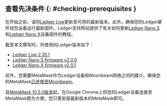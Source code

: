## 查看先决条件 {: #checking-prerequisites }

在开始之前，请将[Ledger Live](https://www.ledger.com/ledger-live/download)更新至可用的最新版本。此外，确保您的Ledger硬件钱包设备运行最新固件。Ledger支持网站提供了有关如何更新[Ledger Nano S](https://support.ledger.com/hc/en-us/articles/360002731113-Update-Ledger-Nano-S-firmware)和[Ledger Nano X](https://support.ledger.com/hc/en-us/articles/360013349800-Update-Ledger-Nano-X-firmware)设备固件的教程。

截至本文撰写时，所使用的Ledger版本如下：

 - [Ledger Live 2.35.1](https://support.ledger.com/hc/en-us/articles/360020773319-What-s-new-in-Ledger-Live-?docs=true)
 - [Ledger Nano S firmware v2.0.0](https://support.ledger.com/hc/en-us/articles/360010446000-Ledger-Nano-S-firmware-release-notes?docs=true)
 - [Ledger Nano X firmware v2.0.1](https://support.ledger.com/hc/en-us/articles/360014980580-Ledger-Nano-X-firmware-release-notes?docs=true)

另外，您需要MetaMask作为Ledger设备和Moonbeam网络之间的媒介。确保您的MetaMask[已连接至Moonbeam](/tokens/connect/metamask/)。

自[MetaMask 10.5.0版本](https://consensys.net/blog/metamask/metamask-and-ledger-integration-fixed/)起，在Google Chrome上将您的Ledger设备连接至MetaMask颇为方便，您只需安装最新版本的MetaMask即可。

